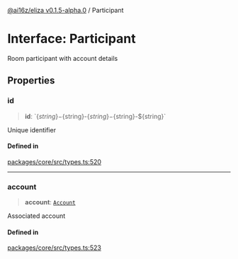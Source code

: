 [@ai16z/eliza v0.1.5-alpha.0](../index.md) / Participant

# Interface: Participant

Room participant with account details

## Properties

### id

> **id**: \`$\{string\}-$\{string\}-$\{string\}-$\{string\}-$\{string\}\`

Unique identifier

#### Defined in

[packages/core/src/types.ts:520](https://github.com/thebubbacat/eliza/blob/main/packages/core/src/types.ts#L520)

***

### account

> **account**: [`Account`](Account.md)

Associated account

#### Defined in

[packages/core/src/types.ts:523](https://github.com/thebubbacat/eliza/blob/main/packages/core/src/types.ts#L523)
